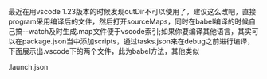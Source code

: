 最近在用vscode 1.23版本的时候发现outDir不可以使用了，建议这么改吧，直接program采用编译后的文件，然后打开sourceMaps，同时在babel编译的时候自己搞--watch及时生成.map文件便于vscode索引;如果你要编译其他语言，其实可以在package.json当中添加scripts，通过tasks.json来在debug之前进行编译，下面展示出.vscode下的两个文件，此为babel方法，其他类似

.launch.json